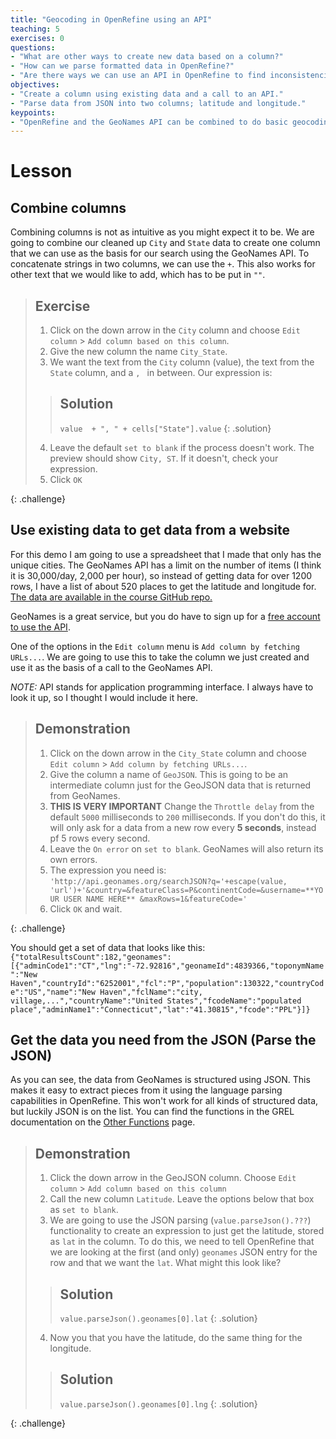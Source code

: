```yaml
---
title: "Geocoding in OpenRefine using an API"
teaching: 5
exercises: 0
questions:
- "What are other ways to create new data based on a column?"
- "How can we parse formatted data in OpenRefine?"
- "Are there ways we can use an API in OpenRefine to find inconsistencies?"
objectives:
- "Create a column using existing data and a call to an API."
- "Parse data from JSON into two columns; latitude and longitude."
keypoints:
- "OpenRefine and the GeoNames API can be combined to do basic geocoding."
---
```

# Lesson

## Combine columns

Combining columns is not as intuitive as you might expect it to be. We  are going to combine our cleaned up `City` and `State` data to create one column that we can use as the basis for our search using the GeoNames API. To concatenate strings in two columns, we can use the `+`. This also works for other text that we would like to add, which has to be put in `""`. 

>## Exercise
>
> 1. Click on the down arrow in the `City` column and choose `Edit column` > `Add column based on this column`.
> 2. Give the new column the name `City_State`.
> 3. We want the text from the `City` column (value), the text from the `State` column, and a `, ` in between. Our expression is:
>
> >## Solution
> > ```value  + ", " + cells["State"].value```
> {: .solution}
>
> 4. Leave the default `set to blank` if the process doesn't work. The preview should show `City, ST`. If it doesn't, check your expression.
> 5. Click `OK` 
>
{: .challenge}

## Use existing data to get data from a website

For this demo I am going to use a spreadsheet that I made that only has the unique cities. The GeoNames API has a limit on the number of items (I think it is 30,000/day, 2,000 per hour), so instead of getting data for over 1200 rows, I have a list of about 520 places to get the latitude and longitude for. [The data are available in the course GitHub repo.](https://raw.githubusercontent.com/kristindawn/DC_OpenRefineTufts/gh-pages/files/Locs_to_GeoCode.csv) 

GeoNames is a great service, but you do have to sign up for a [free account to use the API](http://www.geonames.org/export/). 

One of the options in the `Edit column` menu is `Add column by fetching URLs...`. We are going to use this to take the column we just created and use it as the basis of a call to the GeoNames API. 

*NOTE:* API stands for application programming interface. I always have to look it up, so I thought I would include it here.

>## Demonstration
> 1. Click on the down arrow in the `City_State` column and choose `Edit column` > `Add column by fetching URLs...`.
> 2. Give the column a name of `GeoJSON`. This is going to be an intermediate column just for the GeoJSON data that is returned from GeoNames.
> 3. **THIS IS VERY IMPORTANT** Change the `Throttle delay` from the default `5000` milliseconds to `200` milliseconds. If you don't do this, it will only ask for a data from a new row every **5 seconds**, instead pf 5 rows every second.
> 4. Leave the `On error` on `set to blank`. GeoNames will also return its own errors.
> 5. The expression you need is: 
> ```'http://api.geonames.org/searchJSON?q='+escape(value, 'url')+'&country=&featureClass=P&continentCode=&username=**YOUR USER NAME HERE** &maxRows=1&featureCode='```
> 6. Click `OK` and wait.
>
{: .challenge}

You should get a set of data that looks like this:
``{"totalResultsCount":182,"geonames":[{"adminCode1":"CT","lng":"-72.92816","geonameId":4839366,"toponymName":"New Haven","countryId":"6252001","fcl":"P","population":130322,"countryCode":"US","name":"New Haven","fclName":"city, village,...","countryName":"United States","fcodeName":"populated place","adminName1":"Connecticut","lat":"41.30815","fcode":"PPL"}]}``

## Get the data you need from the JSON (Parse the JSON)

As you can see, the data from GeoNames is structured using JSON. This makes it easy to extract pieces from it using the language parsing capabilities in OpenRefine. This won't work for all kinds of structured data, but luckily JSON is on the list. You can find the functions in the GREL documentation on the [Other Functions](https://github.com/OpenRefine/OpenRefine/wiki/GREL-Other-Functions) page. 

> ## Demonstration
> 1. Click the down arrow in the GeoJSON column. Choose `Edit column` > `Add column based on this column`
> 2. Call the new column `Latitude`. Leave the options below that box as `set to blank`.
> 3. We are going to use the JSON parsing (`value.parseJson().???`) functionality to create an expression to just get the latitude, stored as `lat` in the column. To do this, we need to tell OpenRefine that we are looking at the first (and only) `geonames` JSON entry for the row and that we want the `lat`. What might this look like?
>
> > ## Solution
> > ```value.parseJson().geonames[0].lat```
> {: .solution}
>
> 4. Now you that you have the latitude, do the same thing for the longitude.
>
> > ## Solution
> > ```value.parseJson().geonames[0].lng```
> {: .solution}
>
{: .challenge}
